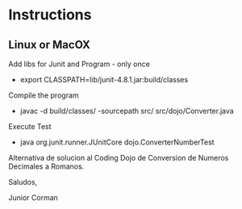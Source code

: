 # Instructions

## Linux or MacOX

Add libs for Junit and Program - only once

- export CLASSPATH=lib/junit-4.8.1.jar:build/classes

Compile the program

- javac -d build/classes/ -sourcepath src/ src/dojo/Converter.java

Execute Test

- java org.junit.runner.JUnitCore dojo.ConverterNumberTest

Alternativa de solucion al Coding Dojo de Conversion de Numeros Decimales a Romanos.

Saludos,

Junior Corman
